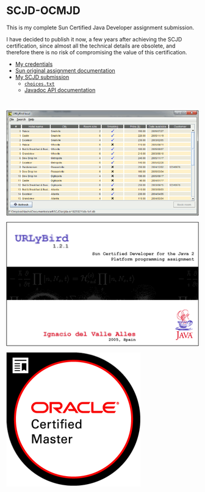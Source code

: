 # SCJD-OCMJD
This is my complete Sun Certified Java Developer assignment submission.

I have decided to publish it now, a few years after achieving the SCJD certification, since almost all the technical details are obsolete, and therefore there is no risk of compromising the value of this certification.

* [My credentials](https://www.youracclaim.com/badges/0e01a6db-4e57-427b-89ca-e233efd6baf9)
* [Sun original assignment documentation](https://rawgit.com/idelvall/SCJD-OCMJD/master/scjda-sr1825921/docs/instructions.html)
* [My SCJD submission](scjda-sr1825921)
  * [`choices.txt`](https://rawgit.com/idelvall/SCJD-OCMJD/master/scjda-sr1825921/docs/choices.txt)
  * [Javadoc API documentation](https://rawgit.com/idelvall/SCJD-OCMJD/master/scjda-sr1825921/docs/javadoc/index.html)

<br>

![URLuBird snapshot](URLyBird.gif)

![About screenshot](scjda-sr1825921/code/suncertify/gui/images/portada.gif)


[![Certified credential](scjda-sr1825921/Oracle-Certification-badge_OC-Master.png)](https://www.youracclaim.com/badges/0e01a6db-4e57-427b-89ca-e233efd6baf9)


